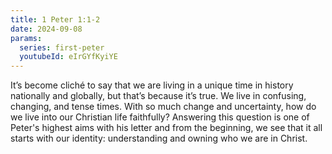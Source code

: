 ```yaml
---
title: 1 Peter 1:1-2
date: 2024-09-08
params:
  series: first-peter
  youtubeId: eIrGYfKyiYE
---
```


It’s become cliché to say that we are living in a unique time in history nationally and globally, but that’s because it’s true. We live in confusing, changing, and tense times. With so much change and uncertainty, how do we live into our Christian life faithfully? Answering this question is one of Peter's highest aims with his letter and from the beginning, we see that it all starts with our identity: understanding and owning who we are in Christ. 

